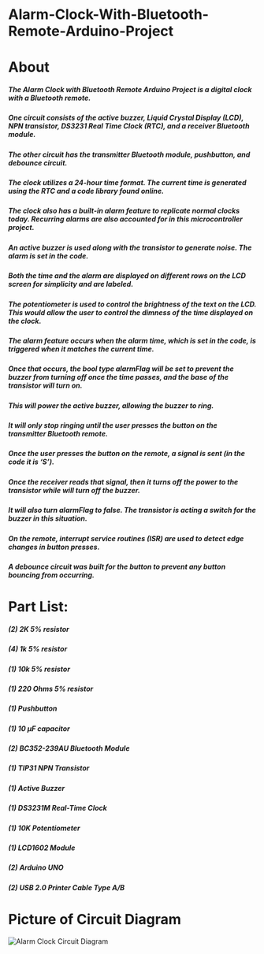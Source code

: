 # Alarm-Clock-With-Bluetooth-Remote-Arduino-Project

# About
##### The Alarm Clock with Bluetooth Remote Arduino Project is a digital clock with a Bluetooth remote.
##### One circuit consists of the active buzzer, Liquid Crystal Display (LCD), NPN transistor, DS3231 Real Time Clock (RTC), and a receiver Bluetooth module. 
##### The other circuit has the transmitter Bluetooth module, pushbutton, and debounce circuit. 
##### The clock utilizes a 24-hour time format. The current time is generated using the RTC and a code library found online. 
##### The clock also has a built-in alarm feature to replicate normal clocks today. Recurring alarms are also accounted for in this microcontroller project. 
##### An active buzzer is used along with the transistor to generate noise. The alarm is set in the code. 
##### Both the time and the alarm are displayed on different rows on the LCD screen for simplicity and are labeled. 
##### The potentiometer is used to control the brightness of the text on the LCD. This would allow the user to control the dimness of the time displayed on the clock. 
##### The alarm feature occurs when the alarm time, which is set in the code, is triggered when it matches the current time. 
##### Once that occurs, the bool type alarmFlag will be set to prevent the buzzer from turning off once the time passes, and the base of the transistor will turn on. 
##### This will power the active buzzer, allowing the buzzer to ring. 
##### It will only stop ringing until the user presses the button on the transmitter Bluetooth remote. 
##### Once the user presses the button on the remote, a signal is sent (in the code it is ‘S’).
##### Once the receiver reads that signal, then it turns off the power to the transistor while will turn off the buzzer. 
##### It will also turn alarmFlag to false. The transistor is acting a switch for the buzzer in this situation. 
##### On the remote, interrupt service routines (ISR) are used to detect edge changes in button presses. 
##### A debounce circuit was built for the button to prevent any button bouncing from occurring. 

# Part List:
##### (2) 2K 5% resistor	
##### (4) 1k 5% resistor	
##### (1) 10k 5% resistor	
##### (1) 220 Ohms 5% resistor	
##### (1) Pushbutton	
##### (1) 10 µF capacitor	
##### (2) BC352-239AU Bluetooth Module	
##### (1) TIP31 NPN Transistor	
##### (1) Active Buzzer	
##### (1) DS3231M Real-Time Clock	
##### (1) 10K Potentiometer	
##### (1) LCD1602 Module	
##### (2) Arduino UNO	
##### (2) USB 2.0 Printer Cable Type A/B	

# Picture of Circuit Diagram

![Alarm Clock Circuit Diagram](https://user-images.githubusercontent.com/129560634/234762866-65273b2f-6491-435d-a2e7-8eebdbbbb4d7.png)


